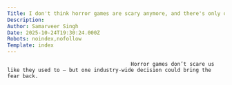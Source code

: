 ```yaml
---
Title: I don't think horror games are scary anymore, and there's only one way to fix that
Description: 
Author: Samarveer Singh
Date: 2025-10-24T19:30:24.000Z
Robots: noindex,nofollow
Template: index
---
```


                                            Horror games don’t scare us like they used to — but one industry-wide decision could bring the fear back.
                                        